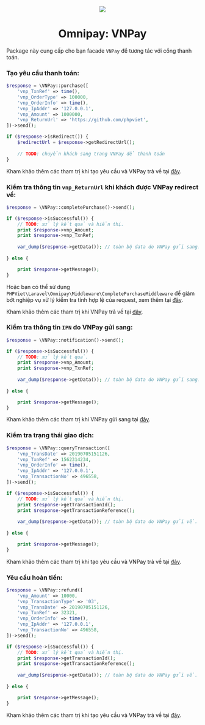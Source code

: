 <p align="center">
    <a href="https://vnpay.vn" target="_blank">
        <img src="https://raw.githubusercontent.com/phpviet/omnipay-vnpay/master/resources/logo.png">
    </a>
    <h1 align="center">Omnipay: VNPay</h1>
</p>

Package này cung cấp cho bạn facade `VNPay` để tương tác với cổng thanh toán.

### Tạo yêu cầu thanh toán:

```php
$response = \VNPay::purchase([
    'vnp_TxnRef' => time(),
    'vnp_OrderType' => 100000,
    'vnp_OrderInfo' => time(),
    'vnp_IpAddr' => '127.0.0.1',
    'vnp_Amount' => 1000000,
    'vnp_ReturnUrl' => 'https://github.com/phpviet',
])->send();

if ($response->isRedirect()) {
    $redirectUrl = $response->getRedirectUrl();
    
    // TODO: chuyển khách sang trang VNPay để thanh toán
}
```

Kham khảo thêm các tham trị khi tạo yêu cầu và VNPay trả về tại [đây](https://sandbox.vnpayment.vn/apis/docs/huong-dan-tich-hop/#t%E1%BA%A1o-url-thanh-to%C3%A1n).


### Kiểm tra thông tin `vnp_ReturnUrl` khi khách được VNPay redirect về:

```php
$response = \VNPay::completePurchase()->send();

if ($response->isSuccessful()) {
    // TODO: xử lý kết quả và hiển thị.
    print $response->vnp_Amount;
    print $response->vnp_TxnRef;
    
    var_dump($response->getData()); // toàn bộ data do VNPay gửi sang.
    
} else {

    print $response->getMessage();
}
```

Hoặc bạn có thể sử dụng `PHPViet\Laravel\Omnipay\Middleware\CompletePurchaseMiddleware` để giảm bớt nghiệp vụ xử lý kiểm tra tính hợp lệ 
của request, xem thêm tại [đây](common/CompletePurchaseMiddleware.md).

Kham khảo thêm các tham trị khi VNPay trả về tại [đây](https://sandbox.vnpayment.vn/apis/docs/huong-dan-tich-hop/#code-returnurl).

### Kiểm tra thông tin `IPN` do VNPay gửi sang:

```php
$response = \VNPay::notification()->send();

if ($response->isSuccessful()) {
    // TODO: xử lý kết quả.
    print $response->vnp_Amount;
    print $response->vnp_TxnRef;
    
    var_dump($response->getData()); // toàn bộ data do VNPay gửi sang.
    
} else {

    print $response->getMessage();
}
```

Kham khảo thêm các tham trị khi VNPay gửi sang tại [đây](https://sandbox.vnpayment.vn/apis/docs/huong-dan-tich-hop/#code-ipn-url).

### Kiểm tra trạng thái giao dịch:

```php
$response = \VNPay::queryTransaction([
    'vnp_TransDate' => 20190705151126,
    'vnp_TxnRef' => 1562314234,
    'vnp_OrderInfo' => time(),
    'vnp_IpAddr' => '127.0.0.1',
    'vnp_TransactionNo' => 496558,
])->send();

if ($response->isSuccessful()) {
    // TODO: xử lý kết quả và hiển thị.
    print $response->getTransactionId();
    print $response->getTransactionReference();
    
    var_dump($response->getData()); // toàn bộ data do VNPay gửi về.
    
} else {

    print $response->getMessage();
}
```

Kham khảo thêm các tham trị khi tạo yêu cầu và VNPay trả về tại [đây](https://goo.gl/FHdM5B).

### Yêu cầu hoàn tiền:

```php
$response = \VNPay::refund([
    'vnp_Amount' => 10000,
    'vnp_TransactionType' => '03',
    'vnp_TransDate' => 20190705151126,
    'vnp_TxnRef' => 32321,
    'vnp_OrderInfo' => time(),
    'vnp_IpAddr' => '127.0.0.1',
    'vnp_TransactionNo' => 496558,
])->send();

if ($response->isSuccessful()) {
    // TODO: xử lý kết quả và hiển thị.
    print $response->getTransactionId();
    print $response->getTransactionReference();
    
    var_dump($response->getData()); // toàn bộ data do VNPay gửi về.
    
} else {

    print $response->getMessage();
}
```

Kham khảo thêm các tham trị khi tạo yêu cầu và VNPay trả về tại [đây](https://goo.gl/FHdM5B).
